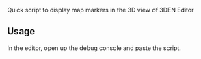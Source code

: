 Quick script to display map markers in the 3D view of 3DEN Editor

## Usage
In the editor, open up the debug console and paste the script.
